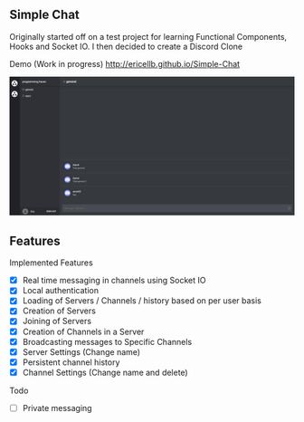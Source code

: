 ## Simple Chat

Originally started off on a test project for learning Functional Components, Hooks and Socket IO. I then decided to create a Discord Clone

Demo (Work in progress) http://ericellb.github.io/Simple-Chat

![layout image](public/layout.png)

## Features
  Implemented Features
  - [x] Real time messaging in channels using Socket IO
  - [x] Local authentication
  - [x] Loading of Servers / Channels / history based on per user basis
  - [x] Creation of Servers
  - [x] Joining of Servers
  - [x] Creation of Channels in a Server
  - [x] Broadcasting messages to Specific Channels
  - [x] Server Settings (Change name)
  - [x] Persistent channel history
  - [x] Channel Settings (Change name and delete)

  Todo
  - [ ] Private messaging